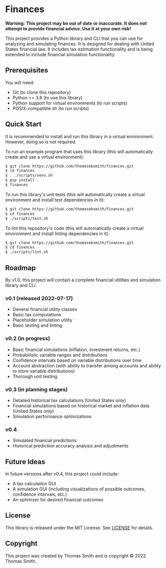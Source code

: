 # Finances
**Warning: This project may be out of date or inaccurate. It does not attempt
to provide financial advice. Use it at your own risk!**

This project provides a Python library and CLI that you can use for analyzing
and simulating finances. It is designed for dealing with United States financial
law. It includes tax estimation functionality and is being extended to include
financial simulation functionality.

## Prerequisites
You will need:
- Git (to clone this repository)
- Python >= 3.8 (to use this library)
- Python support for virtual environments (to run scripts)
- POSIX-compatible sh (to run scripts)

## Quick Start
It is recommended to install and run this library in a virtual environment.
However, doing so is not required.

To run an example program that uses this library (this will automatically
create and use a virtual environment):
```sh
$ git clone https://github.com/thomasebsmith/finances.git
$ cd finances
$ . ./scripts/venv.sh
$ pip install .
$ finances
```

To run this library's unit tests (this will automatically create a virtual
environment and install test dependencies in it):
```sh
$ git clone https://github.com/thomasebsmith/finances.git
$ cd finances
$ ./scripts/test.sh
```

To lint this repository's code (this will automatically create a virtual
environment and install linting dependencies in it):
```sh
$ git clone https://github.com/thomasebsmith/finances.git
$ cd finances
$ ./scripts/lint.sh
```

## Roadmap
By v1.0, this project will contain a complete financial utilities and
simulation library and CLI.

### v0.1 (released 2022-07-17)
- General financial utility classes
- Basic tax computations
- Placeholder simulation utility
- Basic testing and linting

### v0.2 (in progress)
- Basic financial simulations (inflation, investment returns, etc.)
- Probabilistic variable ranges and distributions
- Confidence intervals based on variable distributions over time
- Account abstraction (with ability to transfer among accounts and ability to
  store variable distributions)
- Thorough unit testing

### v0.3 (in planning stages)
- Detailed historical tax calculations (United States only)
- Financial simulations based on historical market and inflation data (United
  States only)
- Simulation performance optimizations

### v0.4
- Simulated financial predictions
- Historical prediction accuracy analysis and adjustments

## Future Ideas
In future versions after v0.4, this project could include:
- A tax calculation GUI
- A simulation GUI (including visualizations of possible outcomes, confidence
  intervals, etc.)
- An optimizer for desired financial outcomes

## License
This library is released under the MIT License. See [LICENSE](./LICENSE) for
details.

## Copyright
This project was created by Thomas Smith and is copyright © 2022 Thomas Smith.
